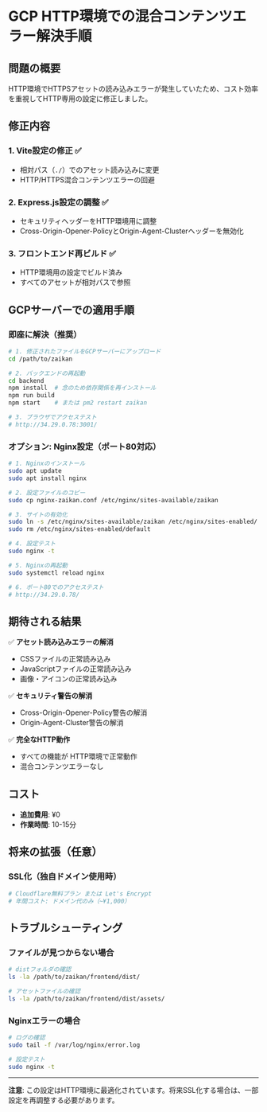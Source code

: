 # GCP HTTP環境での混合コンテンツエラー解決手順

## 問題の概要
HTTP環境でHTTPSアセットの読み込みエラーが発生していたため、コスト効率を重視してHTTP専用の設定に修正しました。

## 修正内容

### 1. Vite設定の修正 ✅
- 相対パス（`./`）でのアセット読み込みに変更
- HTTP/HTTPS混合コンテンツエラーの回避

### 2. Express.js設定の調整 ✅
- セキュリティヘッダーをHTTP環境用に調整
- Cross-Origin-Opener-PolicyとOrigin-Agent-Clusterヘッダーを無効化

### 3. フロントエンド再ビルド ✅
- HTTP環境用の設定でビルド済み
- すべてのアセットが相対パスで参照

## GCPサーバーでの適用手順

### 即座に解決（推奨）

```bash
# 1. 修正されたファイルをGCPサーバーにアップロード
cd /path/to/zaikan

# 2. バックエンドの再起動
cd backend
npm install  # 念のため依存関係を再インストール
npm run build
npm start    # または pm2 restart zaikan

# 3. ブラウザでアクセステスト
# http://34.29.0.78:3001/
```

### オプション: Nginx設定（ポート80対応）

```bash
# 1. Nginxのインストール
sudo apt update
sudo apt install nginx

# 2. 設定ファイルのコピー
sudo cp nginx-zaikan.conf /etc/nginx/sites-available/zaikan

# 3. サイトの有効化
sudo ln -s /etc/nginx/sites-available/zaikan /etc/nginx/sites-enabled/
sudo rm /etc/nginx/sites-enabled/default

# 4. 設定テスト
sudo nginx -t

# 5. Nginxの再起動
sudo systemctl reload nginx

# 6. ポート80でのアクセステスト
# http://34.29.0.78/
```

## 期待される結果

✅ **アセット読み込みエラーの解消**
- CSSファイルの正常読み込み
- JavaScriptファイルの正常読み込み
- 画像・アイコンの正常読み込み

✅ **セキュリティ警告の解消**
- Cross-Origin-Opener-Policy警告の解消
- Origin-Agent-Cluster警告の解消

✅ **完全なHTTP動作**
- すべての機能が HTTP環境で正常動作
- 混合コンテンツエラーなし

## コスト
- **追加費用**: ¥0
- **作業時間**: 10-15分

## 将来の拡張（任意）

### SSL化（独自ドメイン使用時）
```bash
# Cloudflare無料プラン または Let's Encrypt
# 年間コスト: ドメイン代のみ（~¥1,000）
```

## トラブルシューティング

### ファイルが見つからない場合
```bash
# distフォルダの確認
ls -la /path/to/zaikan/frontend/dist/

# アセットファイルの確認
ls -la /path/to/zaikan/frontend/dist/assets/
```

### Nginxエラーの場合
```bash
# ログの確認
sudo tail -f /var/log/nginx/error.log

# 設定テスト
sudo nginx -t
```

---

**注意**: この設定はHTTP環境に最適化されています。将来SSL化する場合は、一部設定を再調整する必要があります。